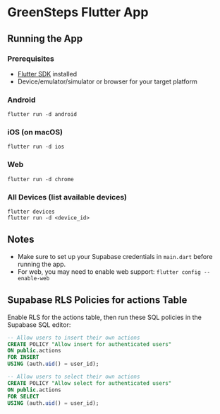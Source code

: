 # GreenSteps Flutter App

## Running the App

### Prerequisites

- [Flutter SDK](https://flutter.dev/docs/get-started/install) installed
- Device/emulator/simulator or browser for your target platform

### Android

```
flutter run -d android
```

### iOS (on macOS)

```
flutter run -d ios
```

### Web

```
flutter run -d chrome
```

### All Devices (list available devices)

```
flutter devices
flutter run -d <device_id>
```

## Notes

- Make sure to set up your Supabase credentials in `main.dart` before running the app.
- For web, you may need to enable web support: `flutter config --enable-web`

## Supabase RLS Policies for actions Table

Enable RLS for the actions table, then run these SQL policies in the Supabase SQL editor:

```sql
-- Allow users to insert their own actions
CREATE POLICY "Allow insert for authenticated users"
ON public.actions
FOR INSERT
USING (auth.uid() = user_id);

-- Allow users to select their own actions
CREATE POLICY "Allow select for authenticated users"
ON public.actions
FOR SELECT
USING (auth.uid() = user_id);
```
